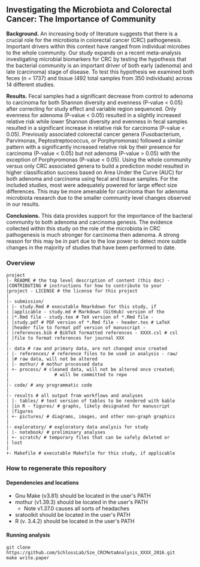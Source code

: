 ## Investigating the Microbiota and Colorectal Cancer: The Importance of Community

**Background.** An increasing body of literature suggests that there is a crucial role for the
microbiota in colorectal cancer (CRC) pathogenesis. Important drivers within this context
have ranged from individual microbes to the whole community. Our study expands on a
recent meta-analysis investigating microbial biomarkers for CRC by testing the hypothesis
that the bacterial community is an important driver of both early (adenoma) and late
(carcinoma) stage of disease. To test this hypothesis we examined both feces (n = 1737)
and tissue (492 total samples from 350 individuals) across 14 different studies.

**Results.** Fecal samples had a significant decrease from control to adenoma to carcinoma
for both Shannon diversity and evenness (P-value < 0.05) after correcting for study effect
and variable region sequenced. Only evenness for adenoma (P-value < 0.05) resulted in a
slightly increased relative risk while lower Shannon diversity and evenness in fecal samples
resulted in a significant increase in relative risk for carcinoma (P-value < 0.05). Previously
associated colorectal cancer genera (Fusobacterium, Parvimonas, Peptostreptococcus,
or Porphyromonas) followed a similar pattern with a significantly increased relative risk
by their presence for carcinoma (P-value < 0.05) but not adenoma (P-value > 0.05) with
the exception of Porphyromonas (P-value < 0.05). Using the whole community versus
only CRC associated genera to build a prediction model resulted in higher classification
success based on Area Under the Curve (AUC) for both adenoma and carcinoma using
fecal and tissue samples. For the included studies, most were adequately powered for
large effect size differences. This may be more amenable for carcinoma than for adenoma
microbiota research due to the smaller community level changes observed in our results.

**Conclusions.** This data provides support for the importance of the bacteral community to
both adenoma and carcinoma genesis. The evidence collected within this study on the
role of the microbiota in CRC pathogenesis is much stronger for carcinoma then adenoma.
A strong reason for this may be in part due to the low power to detect more subtle changes
in the majority of studies that have been performed to date.



### Overview
	project
	|- README # the top level description of content (this doc) - 
	|CONTRIBUTING # instructions for how to contribute to your 
	|project - LICENSE # the license for this project
	|
	|- submission/
	| |- study.Rmd # executable Rmarkdown for this study, if 
	| |applicable - study.md # Markdown (GitHub) version of the 
	| |*.Rmd file - study.tex # TeX version of *.Rmd file - 
	| |study.pdf # PDF version of *.Rmd file - header.tex # LaTeX 
	| |header file to format pdf version of manuscript - 
	| |references.bib # BibTeX formatted references - XXXX.csl # csl 
	| |file to format references for journal XXX
	|
	|- data # raw and primary data, are not changed once created
	| |- references/ # reference files to be used in analysis - raw/ 
	| |# raw data, will not be altered
	| |- mothur/ # mothur processed data
	| +- process/ # cleaned data, will not be altered once created;
	|                 # will be committed to repo
	|
	|- code/ # any programmatic code
	|
	|- results # all output from workflows and analyses
	| |- tables/ # text version of tables to be rendered with kable 
	| |in R - figures/ # graphs, likely designated for manuscript 
	| |figures
	| +- pictures/ # diagrams, images, and other non-graph graphics
	|
	|- exploratory/ # exploratory data analysis for study
	| |- notebook/ # preliminary analyses
	| +- scratch/ # temporary files that can be safely deleted or 
	| lost
	|
	+- Makefile # executable Makefile for this study, if applicable

### How to regenerate this repository
#### Dependencies and locations  
* Gnu Make (v3.81) should be located in the user's PATH  
* mothur (v1.39.3) should be located in the user's PATH
	* Note v1.37.0 causes all sorts of headaches
* sratoolkit should be located in the user's PATH  	
* R (v. 3.4.2) should be located in the user's PATH  

#### Running analysis  
```git clone https://github.com/SchlossLab/Sze_CRCMetaAnalysis_XXXX_2016.git```  
```make write.paper```
